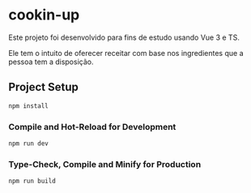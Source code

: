 # cookin-up

Este projeto foi desenvolvido para fins de estudo usando Vue 3 e TS.

Ele tem o intuito de oferecer receitar com base nos ingredientes que a pessoa tem a disposição.

## Project Setup

```sh
npm install
```

### Compile and Hot-Reload for Development

```sh
npm run dev
```

### Type-Check, Compile and Minify for Production

```sh
npm run build
```
